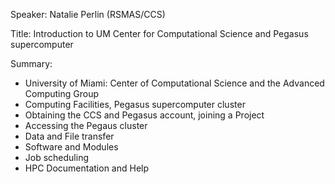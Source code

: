 Speaker: Natalie Perlin (RSMAS/CCS)

Title: Introduction to UM Center for Computational Science and Pegasus supercomputer

Summary:

   *  University of Miami: Center of Computational Science and the Advanced Computing Group
   *  Computing Facilities, Pegasus supercomputer cluster
   *  Obtaining the CCS and Pegasus account, joining a Project
   *  Accessing the Pegaus cluster
   *  Data and File transfer
   *  Software and Modules
   *  Job scheduling
   *  HPC Documentation and Help 
